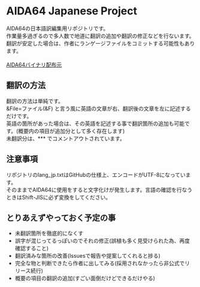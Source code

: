 # AIDA64 Japanese Project
AIDA64の日本語訳編集用リポジトリです。<br>
作業量多過ぎるので多人数で地道に翻訳の追加や翻訳の修正などを行ないます。<br>
翻訳が安定した場合は、作者にランゲージファイルをコミットする可能性もあります。<br>
<br>
[AIDA64バイナリ配布元](https://www.aida64.com/)

## 翻訳の方法
翻訳の方法は単純です。<br>
&File=ファイル(&F) と言う風に英語の文章が右、翻訳後の文章を左に記述するだけです。<br>
英語の箇所があった場合は、その英語を記述する事で翻訳箇所の追加も可能です。(概要内の項目が追加分として多く存在します)<br>
未翻訳分は、*** でコメントアウトされています。

## 注意事項
リポジトリのlang_jp.txtはGitHubの仕様上、エンコードがUTF-8になっています。<br>
そのままでAIDA64に使用をすると文字化けが発生します。言語の確認を行なうときはShift-JISに必ず変換をしてください。

## とりあえずやっておく予定の事
- 未翻訳箇所を徹底的になくす
- 誤字が混じってるっぽいのでそれの修正(誤植も多く見受けられた為、再度確認すること)
- 翻訳済みな箇所の改善(Issuesで報告や提案してくれると捗る)
- 完全な物と判断できたら作者に出してみる(採用されなかったら非公式でリリース続行)
- 概要の項目の翻訳の追加(すごい面倒だけどできるだけやる)

